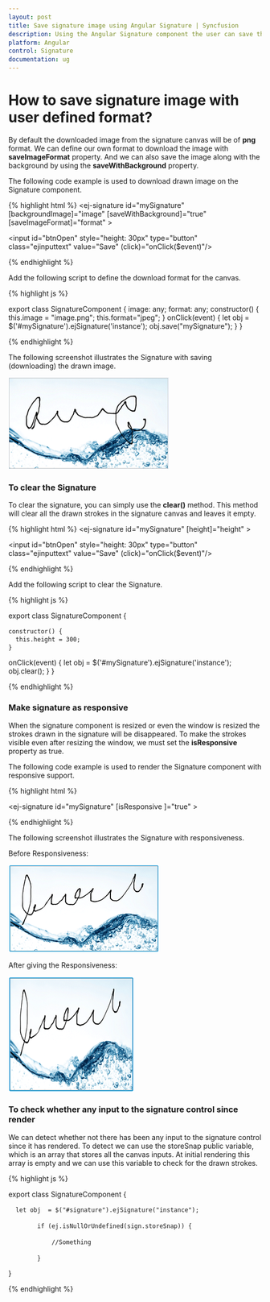 ```yaml
---
layout: post
title: Save signature image using Angular Signature | Syncfusion
description: Using the Angular Signature component the user can save the signature image with the defined format.
platform: Angular
control: Signature
documentation: ug
---
```


# How to save signature image with user defined format?

By default the downloaded image from the signature canvas will be of **png** format. We can define our own format to download the image with **saveImageFormat** property. And we can also save the image along with the background by using the **saveWithBackground** property.

The following code example is used to download drawn image on the Signature component.

{% highlight html %}
<ej-signature id="mySignature" [backgroundImage]="image" [saveWithBackground]="true" [saveImageFormat]="format" > </ej-signature>

<input id="btnOpen" style="height: 30px" type="button" class="ejinputtext" value="Save" (click)="onClick($event)"/>


{% endhighlight %}



Add the following script to define the download format for the canvas.

{% highlight js %}

export class SignatureComponent {
    image: any;
    format: any;
    constructor() {
     this.image = "image.png";
     this.format="jpeg";
    }
onClick(event) {
    let obj = $('#mySignature').ejSignature('instance');
    obj.save("mySignature");
  }
 }

{% endhighlight %}


The following screenshot illustrates the Signature with saving (downloading) the drawn image.

![Save Signature Image with user defined format](How_To_images\savesignatureimagewithuserdefinedformat_img1.png)


### To clear the Signature

To clear the signature, you can simply use the **clear()** method. This method will clear all the drawn strokes in the signature canvas and leaves it empty.

{% highlight html %}
<ej-signature id="mySignature" [height]="height" > </ej-signature>

<input id="btnOpen" style="height: 30px" type="button" class="ejinputtext" value="Save" (click)="onClick($event)"/>


{% endhighlight %}

Add the following script to clear the Signature.

{% highlight js %}

export class SignatureComponent {

    constructor() {
      this.height = 300;
    }
onClick(event) {
    let obj = $('#mySignature').ejSignature('instance');
    obj.clear();
  }
 }

{% endhighlight %}

### Make signature as responsive

When the signature component is resized or even the window is resized the strokes drawn in the signature will be disappeared. To make the strokes visible even after resizing the window, we must set the **isResponsive** property as true.

The following code example is used to render the Signature component with responsive support.

{% highlight html %}

<ej-signature id="mySignature" [isResponsive ]="true" > </ej-signature>


{% endhighlight %}


The following screenshot illustrates the Signature with responsiveness.

Before Responsiveness:

![Make Signature before responsive](How_To_images\makesignatureasresponsive_img1.png)

After giving the Responsiveness:

![Make Signature after responsive](How_To_images\makesignatureasresponsive_img2.png)


### To check whether any input to the signature control since render

We can detect whether not there has been any input to the signature control since it has rendered. To detect we can use the storeSnap public variable, which is an array that stores all the canvas inputs. At initial rendering this array is empty and we can use this variable to check for the drawn strokes.


{% highlight js %}

export class SignatureComponent {

      let obj  = $("#signature").ejSignature("instance");

            if (ej.isNullOrUndefined(sign.storeSnap)) {
               
                //Something

            }

}

{% endhighlight %}
